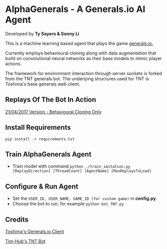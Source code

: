# AlphaGenerals - A Generals.io AI Agent
Developed by **Ty Sayers & Sonny Li**

This is a machine learning based agent that plays the game [generals.io.](http://bot.generals.io) 

Currently employs behavioural cloning along with data augmentation that build on convolutional neural networks as their base models to mimic player actions.

The framework for environment interaction through server sockets is forked from the TNT generals bot. The underlying structures used for TNT is Toshima's base generals web client.

## Replays Of The Bot In Action
[21/04/2017 Version - Behavioural Cloning Only](http://bot.generals.io/replays/Sx01pGdAe)

## Install Requirements
`pip install -r requirements.txt`

## Train AlphaGenerals Agent
- Train model with command `python ./train_imitation.py [ReplayDirection] [ThreadCount] [AgentName] [MaxReplaysToLoad]`

## Configure & Run Agent
- Set the `USER_ID, USER_NAME, GAME_ID (for custom game)` in **config.py**.
- Choose the bot to run, for example `python bot_TNT.py`

## Credits
[Toshima's Generals.io Client](https://github.com/toshima/generalsio)

[Tim-Hub's TNT Bot](https://github.com/tim-hub/generals.io-python-bot-TNT)

